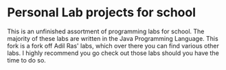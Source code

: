 # Personal Lab projects for school

This is an unfinished assortment of programming labs for school.
The majority of these labs are written in the Java Programming Language.
This fork is a fork off Adil Ras' labs, which over there you can find various other labs.
I highly recommend you go check out those labs should you have the time to do so.
